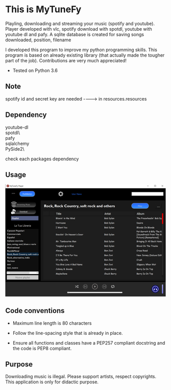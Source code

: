 # This is MyTuneFy
Playling, downloading and streaming your music (spotify and youtube).
Player developed with vlc, spotify download with spotdl, youtube with youtube dl and pafy.
A sqlite database is created for saving songs downloaded, position, filename

I developed this program to improve my python programming skills.
This program is based on already existing library (that actually made the
tougher part of the job).
Contributions are very much appreciated!

* Tested on Python 3.6
## Note
spotify id and secret key are needed ----> in resources.resources

## Dependency

youtube-dl\
spotdl\                  
pafy\
sqlalchemy\
PySide2\

check each packages dependency

## Usage

![alt text](https://github.com/kekfic/mytunefy/blob/master/resources/icons/mytune_player.PNG)

## Code conventions

* Maximum line length is 80 characters

* Follow the line-spacing style that is already in place.

* Ensure all functions and classes have a PEP257 compliant docstring and the
code is PEP8 compliant.

## Purpose

Downloading music is illegal. Please support artists, respect copyrights.
This application is only for didactic purpose.
